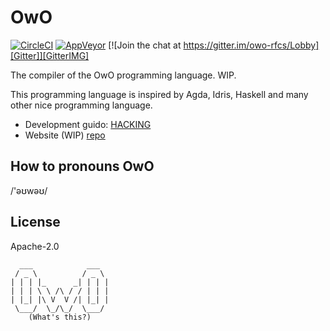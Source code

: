# OwO

[![CircleCI][Circle]][CircleIMG]
[![AppVeyor][AV]][AVIMG]
[![Join the chat at https://gitter.im/owo-rfcs/Lobby][Gitter]][GitterIMG]

 [AV]: https://ci.appveyor.com/api/projects/status/tuhny5tndmtv23be/branch/master?svg=true
 [AVIMG]: https://ci.appveyor.com/project/ice1000/owo/branch/master
 [Circle]: https://circleci.com/gh/owo-lang/OwO.svg?style=svg
 [CircleIMG]: https://circleci.com/gh/owo-lang/OwO
 [Gitter]: https://badges.gitter.im/owo-rfcs/Lobby.svg
 [GitterIMG]: https://gitter.im/owo-rfcs/Lobby?utm_source=badge&utm_medium=badge&utm_campaign=pr-badge&utm_content=badge

The compiler of the OwO programming language. WIP.

This programming language is inspired by Agda, Idris, Haskell and many
other nice programming language.

+ Development guido: [HACKING](./misc/HACKING.md)
+ Website (WIP) [repo](https://github.com/owo-lang/owo-lang.github.io)

## How to pronouns OwO

/'əʊwəʊ/

## License

Apache-2.0

```text
  ___            ___
 / _ \          / _ \
| | | |_      _| | | |
| | | \ \ /\ / / | | |
| |_| |\ V  V /| |_| |
 \___/  \_/\_/  \___/
    (What's this?)
```
